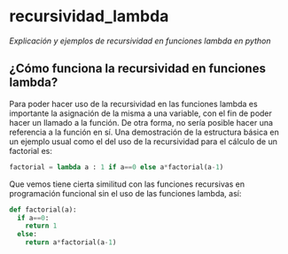# recursividad_lambda
_Explicación y ejemplos de recursividad en funciones lambda en python_

## ¿Cómo funciona la recursividad en funciones lambda?
Para poder hacer uso de la recursividad en las funciones lambda es importante la asignación de la misma a una variable, con el fin de poder hacer un llamado a la función. De otra forma, no sería posible hacer una referencia a la función en sí.
Una demostración de la estructura básica en un ejemplo usual como el del uso de la recursividad para el cálculo de un factorial es: 

```python
factorial = lambda a : 1 if a==0 else a*factorial(a-1)
```
Que vemos tiene cierta similitud con las funciones recursivas en programación funcional sin el uso de las funciones lambda, así:

```python
def factorial(a):
  if a==0:
    return 1
  else:
    return a*factorial(a-1)
```
